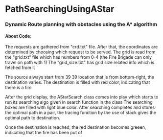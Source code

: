 # PathSearchingUsingAStar
### Dynamic Route planning with obstacles using the A* algorithm
#### About Code:
The requests are gathered from "crd.txt" file. After that, the coordinates are determined by choosing which request to be served.
The grid is read from the "grid.txt" file which has numbers from 0-4 (the Fire Brigade can only travel on path with 1) 
The "grid_size.txt" has grid size related info which is fetched from it

The source always start from 39 39 location that is from bottom-right, the destination varies.
The destination is filled with red color, indicating that there is a fire

After the grid display, the AStarSearch class comes into play which starts to run its searching algo given in search function in the class
The searching boxes are filled with light blue color. After searching completes and stores the optimal path in a pair, the tracing function by the use of stack gives the optimal path to destination.

Once the destination is reached, the red destination becomes greeen, indicating that the fire has been put of 
